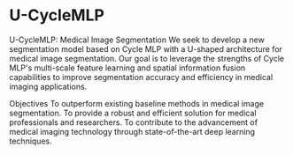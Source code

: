 # U-CycleMLP
U-CycleMLP: Medical Image Segmentation
We seek to develop a new segmentation model based on Cycle MLP with a U-shaped architecture for medical image segmentation. Our goal is to leverage the strengths of Cycle MLP's multi-scale feature learning and spatial information fusion capabilities to improve segmentation accuracy and efficiency in medical imaging applications.


Objectives
To outperform existing baseline methods in medical image segmentation.
To provide a robust and efficient solution for medical professionals and researchers.
To contribute to the advancement of medical imaging technology through state-of-the-art deep learning techniques.
